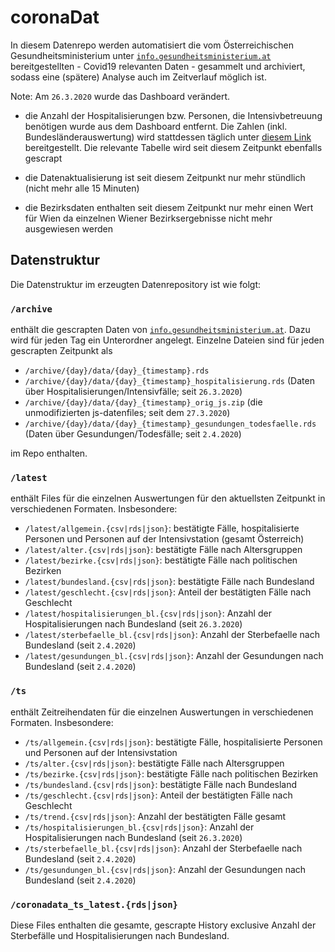 # coronaDat

In diesem Datenrepo werden automatisiert die vom Österreichischen Gesundheitsministerium unter  [`info.gesundheitsministerium.at`](https://info.gesundheitsministerium.at) bereitgestellten - Covid19 relevanten Daten - gesammelt und archiviert, sodass eine (spätere) Analyse auch im Zeitverlauf möglich ist.

Note: Am `26.3.2020` wurde das Dashboard verändert. 

- die Anzahl der Hospitalisierungen bzw. Personen, die Intensivbetreuung benötigen  wurde aus dem Dashboard entfernt. Die Zahlen (inkl. Bundesländerauswertung) wird stattdessen täglich unter [diesem Link](https://www.sozialministerium.at/Informationen-zum-Coronavirus/Dashboard/Zahlen-zur-Hospitalisierung) bereitgestellt. Die relevante Tabelle wird seit diesem Zeitpunkt ebenfalls gescrapt

- die Datenaktualisierung ist seit diesem Zeitpunkt nur mehr stündlich (nicht mehr alle 15 Minuten)
- die Bezirksdaten enthalten seit diesem Zeitpunkt nur mehr einen Wert für Wien da einzelnen Wiener Bezirksergebnisse nicht mehr ausgewiesen werden

## Datenstruktur
Die Datenstruktur im erzeugten Datenrepository ist wie folgt:

### `/archive`
enthält die gescrapten Daten von [`info.gesundheitsministerium.at`](https://info.gesundheitsministerium.at). Dazu wird für jeden Tag ein Unterordner angelegt. Einzelne Dateien sind für jeden gescrapten Zeitpunkt als 

- `/archive/{day}/data/{day}_{timestamp}.rds` 
- `/archive/{day}/data/{day}_{timestamp}_hospitalisierung.rds` (Daten über Hospitalisierungen/Intensivfälle; seit `26.3.2020`)
- `/archive/{day}/data/{day}_{timestamp}_orig_js.zip` (die unmodifizierten js-datenfiles; seit dem `27.3.2020`)
- `/archive/{day}/data/{day}_{timestamp}_gesundungen_todesfaelle.rds` (Daten über Gesundungen/Todesfälle; seit `2.4.2020`)

im Repo enthalten.

### `/latest`
enthält Files für die einzelnen Auswertungen für den aktuellsten Zeitpunkt in verschiedenen Formaten. Insbesondere:

- `/latest/allgemein.{csv|rds|json}`: bestätigte Fälle, hospitalisierte Personen und Personen auf der Intensivstation (gesamt Österreich)
- `/latest/alter.{csv|rds|json}`: bestätigte Fälle nach Altersgruppen
- `/latest/bezirke.{csv|rds|json}`: bestätigte Fälle nach politischen Bezirken
- `/latest/bundesland.{csv|rds|json}`: bestätigte Fälle nach Bundesland
- `/latest/geschlecht.{csv|rds|json}`: Anteil der bestätigten Fälle nach Geschlecht
- `/latest/hospitalisierungen_bl.{csv|rds|json}`: Anzahl der Hospitalisierungen nach Bundesland (seit `26.3.2020`)
- `/latest/sterbefaelle_bl.{csv|rds|json}`: Anzahl der Sterbefaelle nach Bundesland (seit `2.4.2020`)
- `/latest/gesundungen_bl.{csv|rds|json}`: Anzahl der Gesundungen nach Bundesland (seit `2.4.2020`)

### `/ts`
enthält Zeitreihendaten für die einzelnen Auswertungen in verschiedenen Formaten. Insbesondere:

- `/ts/allgemein.{csv|rds|json}`: bestätigte Fälle, hospitalisierte Personen und Personen auf der Intensivstation
- `/ts/alter.{csv|rds|json}`: bestätigte Fälle nach Altersgruppen
- `/ts/bezirke.{csv|rds|json}`: bestätigte Fälle nach politischen Bezirken
- `/ts/bundesland.{csv|rds|json}`: bestätigte Fälle nach Bundesland
- `/ts/geschlecht.{csv|rds|json}`: Anteil der bestätigten Fälle nach Geschlecht
- `/ts/trend.{csv|rds|json}`: Anzahl der bestätigten Fälle gesamt
- `/ts/hospitalisierungen_bl.{csv|rds|json}`: Anzahl der Hospitalisierungen nach Bundesland (seit `26.3.2020`)
- `/ts/sterbefaelle_bl.{csv|rds|json}`: Anzahl der Sterbefaelle nach Bundesland (seit `2.4.2020`)
- `/ts/gesundungen_bl.{csv|rds|json}`: Anzahl der Gesundungen nach Bundesland (seit `2.4.2020`)

### `/coronadata_ts_latest.{rds|json}`
Diese Files enthalten die gesamte, gescrapte History exclusive Anzahl der Sterbefälle und Hospitalisierungen nach Bundesland.
